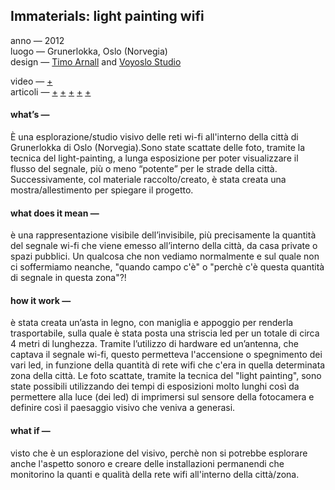 ## Immaterials: light painting wifi
anno — 2012<br>
luogo — Grunerlokka, Oslo (Norvegia)<br>
design — [Timo Arnall](http://www.elasticspace.com/) and [Voyoslo Studio](http://voyoslo.com/)<br>

video — [+](https://vimeo.com/20412632)<br>
articoli — [+](http://voyoslo.com/projects/immaterials-wifi-light-painting/) 
[+](http://www.designboom.com/design/immaterials-light-painting-wifi-by-timo-arnall-jorn-knutsen-einar-sneve-martinussen/) 
[+](http://onlinelibrary.wiley.com/store/10.1111/j.1740-9713.2013.00683.x/asset/j.1740-9713.2013.00683.x.pdf;jsessionid=59514BD3BCDAF3B661EE990359E0F7AE.f02t03?v=1&t=j0ze4a20&s=92fd4a1950509d60c8c44615119e6f814018c4f3) 
[+](http://www.yourban.no/2011/02/22/immaterials-light-painting-wifi/)
[+](http://www.yourban.no/2011/03/07/making-immaterials-light-painting-wifi/)


#### what’s —
È una esplorazione/studio visivo delle reti wi-fi all'interno della città di Grunerlokka di Oslo (Norvegia).Sono state scattate delle foto, tramite la tecnica del light-painting, a lunga esposizione per poter visualizzare il flusso del segnale, più o meno “potente” per le strade della città. Successivamente, col materiale raccolto/creato, è stata creata una mostra/allestimento per spiegare il progetto.


#### what does it mean —
è una rappresentazione visibile dell’invisibile, più precisamente la quantità del segnale wi-fi che viene emesso all’interno della città, da casa private o spazi pubblici. Un qualcosa che non vediamo normalmente e sul quale non ci soffermiamo neanche, "quando campo c'è" o "perchè c'è questa quantità di segnale in questa zona"?!


#### how it work —
è stata creata un’asta in legno, con maniglia e appoggio per renderla trasportabile, sulla quale è stata posta una striscia led per un totale di circa 4 metri di lunghezza. Tramite l’utilizzo di hardware ed un’antenna, che captava il segnale wi-fi, questo permetteva l'accensione o spegnimento dei vari led, in funzione della quantità di rete wifi che c'era in quella determinata zona della città. Le foto scattate, tramite la tecnica del "light painting", sono state possibili utilizzando dei tempi di esposizioni molto lunghi così da permettere alla luce (dei led) di imprimersi sul sensore della fotocamera e definire così il paesaggio visivo che veniva a generasi.


#### what if —
visto che è un esplorazione del visivo, perchè non si potrebbe esplorare anche l'aspetto sonoro e creare delle installazioni permanendi che monitorino la quanti e qualità della rete wifi all'interno della città/zona.
